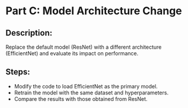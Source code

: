 # Part C: Model Architecture Change

## Description:
Replace the default model (ResNet) with a different architecture (EfficientNet) and evaluate its impact on performance.

## Steps:

- Modify the code to load EfficientNet as the primary model.
- Retrain the model with the same dataset and hyperparameters.
- Compare the results with those obtained from ResNet.
